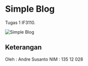 # Simple Blog

Tugas 1 IF3110.

![Simple Blog](http://i655.photobucket.com/albums/uu275/sonnylazuardi/ss-5.jpg)

## Keterangan

Oleh	:	Andre Susanto
NIM		:	135 12 028